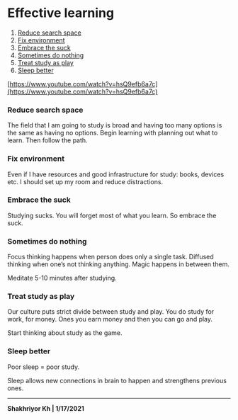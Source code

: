 # Effective learning

1. [Reduce search space](https://www.notion.so/Effective-learning-7c30d592a70340a6956fd8cd23ce4a6a)
2. [Fix environment](https://www.notion.so/Effective-learning-7c30d592a70340a6956fd8cd23ce4a6a)
3. [Embrace the suck](https://www.notion.so/Effective-learning-7c30d592a70340a6956fd8cd23ce4a6a)
4. [Sometimes do nothing](https://www.notion.so/Effective-learning-7c30d592a70340a6956fd8cd23ce4a6a)
5. [Treat study as play](https://www.notion.so/Effective-learning-7c30d592a70340a6956fd8cd23ce4a6a)
6. [Sleep better](https://www.notion.so/Effective-learning-7c30d592a70340a6956fd8cd23ce4a6a)

[https://www.youtube.com/watch?v=hsQ9efb6a7c](https://www.youtube.com/watch?v=hsQ9efb6a7c)

### Reduce search space

The field that I am going to study is broad and having too many options is the same as having no options. Begin learning with planning out what to learn. Then follow the path.

### Fix environment

Even if I have resources and good infrastructure for study: books, devices etc. I should set up my room and reduce distractions.

### Embrace the suck

Studying sucks. You will forget most of what you learn. So embrace the suck.

### Sometimes do nothing

Focus thinking happens when person does only a single task. Diffused thinking when one’s not thinking anything. Magic happens in between them.

Meditate 5-10 minutes after studying.

### Treat study as play

Our culture puts strict divide between study and play. You do study for work, for money. Ones you earn money and then you can go and play.

Start thinking about study as the game.

### Sleep better

Poor sleep = poor study.

Sleep allows new connections in brain to happen and strengthens previous ones.

_________________________________
**Shakhriyor Kh | 1/17/2021**
